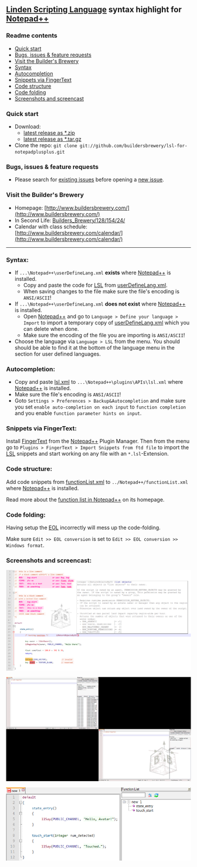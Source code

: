 ## [Linden Scripting Language](http://wiki.secondlife.com/wiki/LSL_Portal) syntax highlight for [Notepad++](https://www.notepad-plus-plus.org/)

### Readme contents

* [Quick start](#quick-start)
* [Bugs, issues & feature requests](#bugs-issues--feature-requests)
* [Visit the Builder's Brewery](#visit-the-builders-brewery)
* [Syntax](#syntax)
* [Autocompletion](#autocompletion)
* [Snippets via FingerText](#snippets-via-fingertext)
* [Code structure](#code-structure)
* [Code folding](#code-folding)
* [Screenshots and screencast](#screenshots-and-screencast)



### Quick start

* Download:
  * [latest release as *.zip](https://github.com/buildersbrewery/lsl-for-notepadplusplus/archive/master.zip)
  * [latest release as *.tar.gz](https://github.com/buildersbrewery/lsl-for-notepadplusplus/archive/master.tar.gz)
* Clone the repo: `git clone git://github.com/buildersbrewery/lsl-for-notepadplusplus.git`

### Bugs, issues & feature requests

* Please search for [existing issues](https://github.com/buildersbrewery/lsl-for-notepadplusplus/issues/) before opening a [new issue](https://github.com/buildersbrewery/lsl-for-notepadplusplus/issues/new/).

### Visit the Builder's Brewery

* Homepage: [http://www.buildersbrewery.com/](http://www.buildersbrewery.com/)
* In Second Life: [Builders_Brewery/128/154/24/](http://maps.secondlife.com/secondlife/Builders%20Brewery/128/154/24/)
* Calendar with class schedule: [http://www.buildersbrewery.com/calendar/](http://www.buildersbrewery.com/calendar/)

___

### Syntax:

* If `...\Notepad++\userDefineLang.xml` __exists__ where [Notepad++](https://www.notepad-plus-plus.org/) is installed.
  * Copy and paste the code for [LSL](http://wiki.secondlife.com/wiki/LSL_Portal) from [userDefineLang.xml](Notepad++/userDefineLang.xml).
  * When saving changes to the file make sure the file's encoding is `ANSI/ASCII`!
* If `...\Notepad++\userDefineLang.xml` __does not exist__ where [Notepad++](https://www.notepad-plus-plus.org/) is installed.
  * Open [Notepad++](https://www.notepad-plus-plus.org/) and go to `Language > Define your language > Import` to import a temporary copy of [userDefineLang.xml](Notepad++/userDefineLang.xml) which you can delete when done.
  * Make sure the encoding of the file you are importing is `ANSI/ASCII`!
* Choose the language via `Language > LSL` from the menu. You should should be able to find it at the bottom of the language menu in the section for user defined languages.

### Autocompletion:

* Copy and paste [lsl.xml](Notepad++/plugins/APIs/lsl.xml) to `...\Notepad++\plugins\APIs\lsl.xml` where [Notepad++](https://www.notepad-plus-plus.org/) is installed.
* Make sure the file's encoding is `ANSI/ASCII`!
* Goto `Settings > Preferences > Backup&Autocompletion` and make sure you set `enable auto-completion on each input` to `function completion` and you enable `function parameter hints on input`.

### Snippets via FingerText:

Install [FingerText](https://github.com/erinata/FingerText) from the [Notepad++](https://www.notepad-plus-plus.org/) Plugin Manager. Then from the menu go to `Plugins > FingerText > Import Snippets from ftd file` to import the [LSL](http://wiki.secondlife.com/wiki/LSL_Portal) snippets and start working on any file with an `*.lsl`-Extension.

### Code structure:

Add code snippets from [functionList.xml](Notepad++/functionList.xml) to `../Notepad++/functionList.xml` where [Notepad++](https://www.notepad-plus-plus.org/) is installed.

Read more about the [function list in Notepad++](https://www.notepad-plus-plus.org/features/function-list.html) on its homepage.

### Code folding:

Having setup the [EOL](https://en.wikipedia.org/wiki/Newline) incorrectly will mess up the code-folding.

Make sure `Edit >> EOL conversion` is set to `Edit >> EOL conversion >> Windows format`.

### Screenshots and screencast:

![LSL Syntax](static/lsl_syntax.png)

![LSL Autocompletion](static/lsl_autocompletion.gif)

![LSL Function List](static/lsl_function_list.png)
